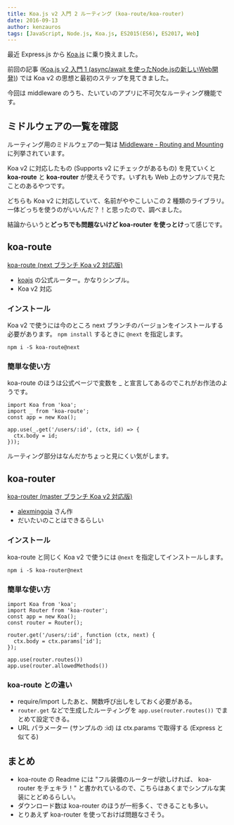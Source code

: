 ```yaml
---
title: Koa.js v2 入門 2 ルーティング (koa-route/koa-router)
date: 2016-09-13
author: kenzauros
tags: [JavaScript, Node.js, Koa.js, ES2015(ES6), ES2017, Web]
---
```


最近 Express.js から [Koa.js](https://github.com/koajs/koa) に乗り換えました。

前回の記事 ([Koa.js v2 入門 1 (async/await を使ったNode.jsの新しいWeb開発)](/koa-js-v2-beginning)) では Koa v2 の思想と最初のステップを見てきました。

今回は middleware のうち、たいていのアプリに不可欠なルーティング機能です。

## ミドルウェアの一覧を確認

ルーティング用のミドルウェアの一覧は [Middleware - Routing and Mounting](https://github.com/koajs/koa/wiki#routing-and-mounting) に列挙されています。

Koa v2 に対応したもの (Supports v2 にチェックがあるもの) を見ていくと **koa-route** と **koa-router** が使えそうです。いずれも Web 上のサンプルで見たことのあるやつです。

どちらも Koa v2 に対応していて、名前がややこしいこの 2 種類のライブラリ。一体どっちを使うのがいいんだ？！と思ったので、調べました。

結論からいうと**どっちでも問題ないけど koa-router を使っとけ**って感じです。

## koa-route

[koa-route (next ブランチ Koa v2 対応版)](https://github.com/koajs/route/tree/next)

* [koajs](https://github.com/koajs) の公式ルーター。かなりシンプル。
* Koa v2 対応

### インストール

Koa v2 で使うには今のところ next ブランチのバージョンをインストールする必要があります。
`npm install` するときに `@next` を指定します。

```
npm i -S koa-route@next
```

### 簡単な使い方

koa-route のほうは公式ページで変数を _ と宣言してあるのでこれがお作法のようです。

```
import Koa from 'koa';
import _ from 'koa-route';
const app = new Koa();

app.use(_.get('/users/:id', (ctx, id) => {
  ctx.body = id;
}));
```

ルーティング部分はなんだかちょっと見にくい気がします。

## koa-router

[koa-router (master ブランチ Koa v2 対応版)](https://github.com/alexmingoia/koa-router/tree/master/)

* [alexmingoia](https://github.com/alexmingoia) さん作
* だいたいのことはできるらしい

### インストール

koa-route と同じく Koa v2 で使うには `@next` を指定してインストールします。

```
npm i -S koa-router@next
```

### 簡単な使い方

```
import Koa from 'koa';
import Router from 'koa-router';
const app = new Koa();
const router = Router();

router.get('/users/:id', function (ctx, next) {
  ctx.body = ctx.params['id'];
});

app.use(router.routes())
app.use(router.allowedMethods())
```

### koa-route との違い
* require/import したあと、関数呼び出しをしておく必要がある。
* `router.get` などで生成したルーティングを `app.use(router.routes())` でまとめて設定できる。
* URL パラメーター (サンプルの :id) は ctx.params で取得する (Express と似てる)

## まとめ

* koa-route の Readme には "フル装備のルーターが欲しければ、 koa-router をチェキラ！" と書かれているので、こちらはあくまでシンプルな実装にとどめるらしい。
* ダウンロード数は koa-router のほうが一桁多く、できることも多い。
* とりあえず koa-router を使っておけば問題なさそう。